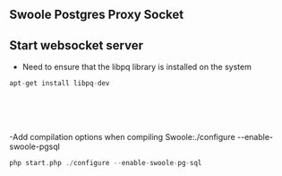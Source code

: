 ## Swoole Postgres Proxy Socket




## Start websocket server

- Need to ensure that the libpq library is installed on the system
```php
apt-get install libpq-dev
```

<br>
<br>
<br>


-Add compilation options when compiling Swoole:./configure --enable-swoole-pgsql

```php
php start.php ./configure --enable-swoole-pg-sql
```